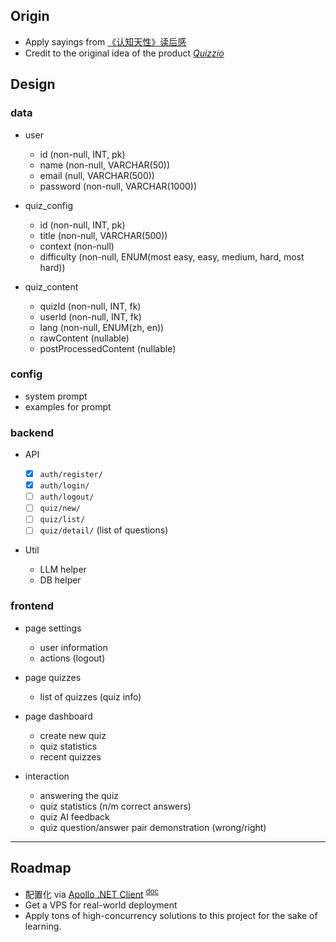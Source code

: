 
## Origin

- Apply sayings from [《认知天性》读后感](https://blog.laisky.com/p/make-it-stick/#gsc.tab=0)
- Credit to the original idea of the product [*Quizzio*](https://www.quizzio.app/)

## Design

### data

- user
  - id (non-null, INT, pk)
  - name (non-null, VARCHAR(50))
  - email (null, VARCHAR(500))
  - password (non-null, VARCHAR(1000))

- quiz_config
  - id (non-null, INT, pk)
  - title (non-null, VARCHAR(500))
  - context (non-null)
  - difficulty (non-null, ENUM(most easy, easy, medium, hard, most hard))

- quiz_content
  - quizId (non-null, INT, fk)
  - userId (non-null, INT, fk)
  - lang (non-null, ENUM(zh, en))
  - rawContent (nullable)
  - postProcessedContent (nullable)

### config

- system prompt
- examples for prompt

### backend

- API

    - [x] `auth/register/`
    - [x] `auth/login/`
    - [ ] `auth/logout/`
    - [ ] `quiz/new/`
    - [ ] `quiz/list/`
    - [ ] `quiz/detail/` (list of questions)

- Util

    - LLM helper
    - DB helper

### frontend

- page settings

    - user information
    - actions (logout)

- page quizzes

    - list of quizzes (quiz info)

- page dashboard

    - create new quiz
    - quiz statistics
    - recent quizzes

- interaction

    - answering the quiz
    - quiz statistics (n/m correct answers)
    - quiz AI feedback
    - quiz question/answer pair demonstration (wrong/right)

-----

## Roadmap

- 配置化 via [Apollo .NET Client](https://github.com/apolloconfig/apollo.net) <sup>[doc](https://github.com/apolloconfig/apollo/wiki/Apollo%E9%85%8D%E7%BD%AE%E4%B8%AD%E5%BF%83%E4%BB%8B%E7%BB%8D)</sup>
- Get a VPS for real-world deployment
- Apply tons of high-concurrency solutions to this project for the sake of learning.
